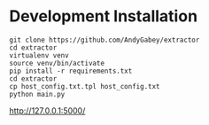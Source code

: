 Development Installation
========================

    git clone https://github.com/AndyGabey/extractor
    cd extractor
    virtualenv venv
    source venv/bin/activate
    pip install -r requirements.txt
    cd extractor
    cp host_config.txt.tpl host_config.txt
    python main.py

http://127.0.0.1:5000/
